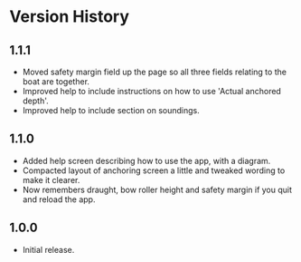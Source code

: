 # Version History

## 1.1.1

* Moved safety margin field up the page so all three fields relating to the boat are together.
* Improved help to include instructions on how to use 'Actual anchored depth'.
* Improved help to include section on soundings.

## 1.1.0

* Added help screen describing how to use the app, with a diagram.
* Compacted layout of anchoring screen a little and tweaked wording to make it clearer.
* Now remembers draught, bow roller height and safety margin if you quit and reload the app.

## 1.0.0

* Initial release.